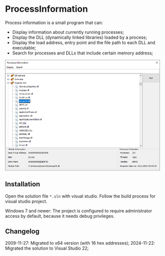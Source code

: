 # ProcessInformation

Process information is a small program that can:

* Display information about currently running processes;
* Display the DLL (dynamically linked libraries) loaded by a process;
* Display the load address, entry point and the file path to each DLL and executable;
* Search for processes and DLLs that include certain memory address;

![Preview](preview.png "Preview")

## Installation

Open the solution file `*.sln` with visual studio. Follow the build process for visual studio project.

Windows 7 and newer: The project is configured to require administrator access by default, because it needs debug privileges.

## Changelog

2009-11-27: Migrated to x64 version (with 16 hex addresses);
2024-11-22: Migrated the solution to Visual Studio 22;
